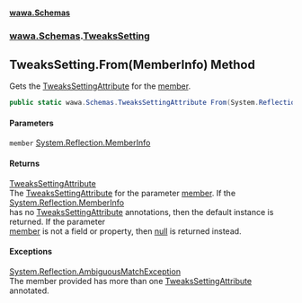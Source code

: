 #### [wawa.Schemas](index.md 'index')
### [wawa.Schemas](wawa.Schemas.md 'wawa.Schemas').[TweaksSetting](TweaksSetting.md 'wawa.Schemas.TweaksSetting')

## TweaksSetting.From(MemberInfo) Method

Gets the [TweaksSettingAttribute](TweaksSettingAttribute.md 'wawa.Schemas.TweaksSettingAttribute') for the [member](TweaksSetting.From(MemberInfo).md#wawa.Schemas.TweaksSetting.From(System.Reflection.MemberInfo).member 'wawa.Schemas.TweaksSetting.From(System.Reflection.MemberInfo).member').

```csharp
public static wawa.Schemas.TweaksSettingAttribute From(System.Reflection.MemberInfo member);
```
#### Parameters

<a name='wawa.Schemas.TweaksSetting.From(System.Reflection.MemberInfo).member'></a>

`member` [System.Reflection.MemberInfo](https://docs.microsoft.com/en-us/dotnet/api/System.Reflection.MemberInfo 'System.Reflection.MemberInfo')

#### Returns
[TweaksSettingAttribute](TweaksSettingAttribute.md 'wawa.Schemas.TweaksSettingAttribute')  
The [TweaksSettingAttribute](TweaksSettingAttribute.md 'wawa.Schemas.TweaksSettingAttribute') for the parameter [member](TweaksSetting.From(MemberInfo).md#wawa.Schemas.TweaksSetting.From(System.Reflection.MemberInfo).member 'wawa.Schemas.TweaksSetting.From(System.Reflection.MemberInfo).member'). If the [System.Reflection.MemberInfo](https://docs.microsoft.com/en-us/dotnet/api/System.Reflection.MemberInfo 'System.Reflection.MemberInfo')  
has no [TweaksSettingAttribute](TweaksSettingAttribute.md 'wawa.Schemas.TweaksSettingAttribute') annotations, then the default instance is returned. If the parameter  
[member](TweaksSetting.From(MemberInfo).md#wawa.Schemas.TweaksSetting.From(System.Reflection.MemberInfo).member 'wawa.Schemas.TweaksSetting.From(System.Reflection.MemberInfo).member') is not a field or property, then [null](https://docs.microsoft.com/en-us/dotnet/csharp/language-reference/keywords/null 'https://docs.microsoft.com/en-us/dotnet/csharp/language-reference/keywords/null') is returned instead.

#### Exceptions

[System.Reflection.AmbiguousMatchException](https://docs.microsoft.com/en-us/dotnet/api/System.Reflection.AmbiguousMatchException 'System.Reflection.AmbiguousMatchException')  
The member provided has more than one [TweaksSettingAttribute](TweaksSettingAttribute.md 'wawa.Schemas.TweaksSettingAttribute') annotated.